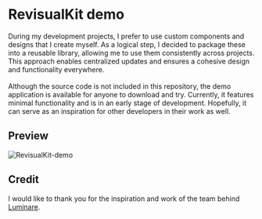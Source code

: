# RevisualKit demo
During my development projects, I prefer to use custom components and designs that I create myself. As a logical step, I decided to package these into a reusable library, allowing me to use them consistently across projects. This approach enables centralized updates and ensures a cohesive design and functionality everywhere.\
\
Although the source code is not included in this repository, the demo application is available for anyone to download and try. Currently, it features minimal functionality and is in an early stage of development. Hopefully, it can serve as an inspiration for other developers in their work as well.

## Preview
![RevisualKit-demo](https://github.com/user-attachments/assets/58c6bcbe-bc78-49fd-90a0-477852e1dd10)

## Credit
I would like to thank you for the inspiration and work of the team behind [Luminare](https://github.com/MrKai77/Luminare).
